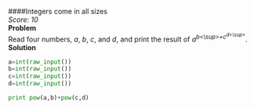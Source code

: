 ####Integers come in all sizes  
*Score: 10*  
**Problem**  
Read four numbers, *a*, *b*, *c*, and *d*, and print the result of *a<sup>b<\sup>+c<sup>d<\sup>*.  
**Solution**  
```python
a=int(raw_input())
b=int(raw_input())
c=int(raw_input())
d=int(raw_input())

print pow(a,b)+pow(c,d)
```  
